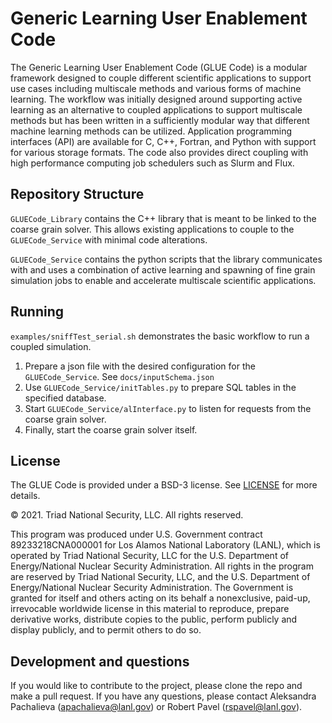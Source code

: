 # Generic Learning User Enablement Code

The Generic Learning User Enablement Code (GLUE Code) is a modular framework designed to couple different scientific applications to support use cases including multiscale methods and various forms of machine learning. The workflow was initially designed around supporting active learning as an alternative to coupled applications to support multiscale methods but has been written in a sufficiently modular way that different machine learning methods can be utilized. Application programming interfaces (API) are available for C, C++, Fortran, and Python with support for various storage formats. The code also provides direct coupling with high performance computing job schedulers such as Slurm and Flux.

## Repository Structure

`GLUECode_Library` contains the C++ library that is meant to be linked to the coarse grain solver. This allows existing applications to couple to the `GLUECode_Service` with minimal code alterations.

`GLUECode_Service` contains the python scripts that the library communicates with and uses a combination of active learning and spawning of fine grain simulation jobs to enable and accelerate multiscale scientific applications.

## Running

`examples/sniffTest_serial.sh` demonstrates the basic workflow to run a coupled simulation.

1. Prepare a json file with the desired configuration for the `GLUECode_Service`. See `docs/inputSchema.json`
2. Use `GLUECode_Service/initTables.py` to prepare SQL tables in the specified database.
3. Start `GLUECode_Service/alInterface.py` to listen for requests from the coarse grain solver.
4. Finally, start the coarse grain solver itself.

## License

The GLUE Code is provided under a BSD-3 license. See [LICENSE](https://github.com/lanl/GLUE/blob/main/LICENSE) for more details.

© 2021. Triad National Security, LLC. All rights reserved.

This program was produced under U.S. Government contract 89233218CNA000001 for Los Alamos National Laboratory (LANL), which is operated by Triad National Security, LLC for the U.S. Department of Energy/National Nuclear Security Administration. All rights in the program are reserved by Triad National Security, LLC, and the U.S. Department of Energy/National Nuclear Security Administration. The Government is granted for itself and others acting on its behalf a nonexclusive, paid-up, irrevocable worldwide license in this material to reproduce, prepare derivative works, distribute copies to the public, perform publicly and display publicly, and to permit others to do so.

## Development and questions

If you would like to contribute to the project, please clone the repo and make a pull request. If you have any questions, please contact Aleksandra Pachalieva (apachalieva@lanl.gov) or Robert Pavel (rspavel@lanl.gov).
